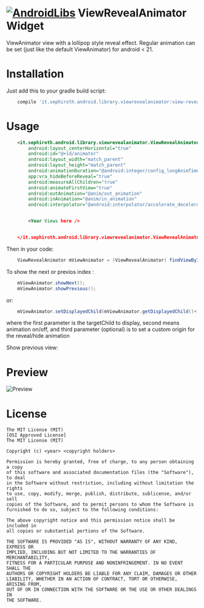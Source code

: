 [![AndroidLibs](https://img.shields.io/badge/AndroidLibs-ViewRevealAnimator-brightgreen.svg?style=flat)](https://www.android-libs.com/lib/viewrevealanimator?utm_source=github-badge&utm_medium=github-badge&utm_campaign=github-badge)
		ViewRevealAnimator Widget
==================

ViewAnimator view with a lollipop style reveal effect. Regular animation can be set (just like the default ViewAnimator) for android < 21.


Installation
===

Just add this to your gradle build script:
```groovy
    compile 'it.sephiroth.android.library.viewrevealanimator:view-reveal-animator:+'
```
Usage
===
```xml
    <it.sephiroth.android.library.viewrevealanimator.ViewRevealAnimator
        android:layout_centerHorizontal="true"
        android:id="@+id/animator"
        android:layout_width="match_parent"
        android:layout_height="match_parent"
        android:animationDuration="@android:integer/config_longAnimTime"
        app:vra_hideBeforeReveal="true"
        android:measureAllChildren="true"
        android:animateFirstView="true"
        android:outAnimation="@anim/out_animation"
        android:inAnimation="@anim/in_animation"
        android:interpolator="@android:interpolator/accelerate_decelerate">


        <Your Views here />


    </it.sephiroth.android.library.viewrevealanimator.ViewRevealAnimator>
```

Then in your code:
```java
    ViewRevealAnimator mViewAnimator = (ViewRevealAnimator) findViewById(R.id.animator);
```

To show the next or previos index :
```java
    mViewAnimator.showNext();
    mViewAnimator.showPrevious();
```
or:
```java
    mViewAnimator.setDisplayedChild(mViewAnimator.getDisplayedChild()+1, true, new Point(250, 250));
```
where the first parameter is the targetChild to display, second means animation on/off, and
third parameter (optional) is to set a custom origin for the reveal/hide animation


Show previous view:


Preview
===

![Preview](./output.gif)


License
===

	The MIT License (MIT)
	[OSI Approved License]
	The MIT License (MIT)

	Copyright (c) <year> <copyright holders>

	Permission is hereby granted, free of charge, to any person obtaining a copy
	of this software and associated documentation files (the "Software"), to deal
	in the Software without restriction, including without limitation the rights
	to use, copy, modify, merge, publish, distribute, sublicense, and/or sell
	copies of the Software, and to permit persons to whom the Software is
	furnished to do so, subject to the following conditions:

	The above copyright notice and this permission notice shall be included in
	all copies or substantial portions of the Software.

	THE SOFTWARE IS PROVIDED "AS IS", WITHOUT WARRANTY OF ANY KIND, EXPRESS OR
	IMPLIED, INCLUDING BUT NOT LIMITED TO THE WARRANTIES OF MERCHANTABILITY,
	FITNESS FOR A PARTICULAR PURPOSE AND NONINFRINGEMENT. IN NO EVENT SHALL THE
	AUTHORS OR COPYRIGHT HOLDERS BE LIABLE FOR ANY CLAIM, DAMAGES OR OTHER
	LIABILITY, WHETHER IN AN ACTION OF CONTRACT, TORT OR OTHERWISE, ARISING FROM,
	OUT OF OR IN CONNECTION WITH THE SOFTWARE OR THE USE OR OTHER DEALINGS IN
	THE SOFTWARE.

